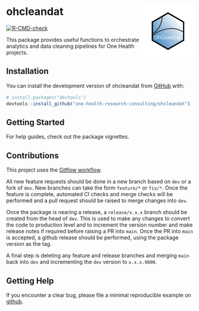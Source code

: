 
<!-- README.md is generated from README.Rmd. Please edit that file -->

# ohcleandat <a href="https://One-Health-Research-Consulting.github.io/ohcleandat/"><img src="man/figures/logo.svg" align="right" height="139" alt="ohcleandat website" /></a>

<!-- badges: start -->

[![R-CMD-check](https://github.com/one-health-research-consulting/ohcleandat/actions/workflows/R-CMD-check.yaml/badge.svg)](https://github.com/ecohealthalliance/ohcleandat/actions/workflows/R-CMD-check.yaml)
<!-- badges: end -->

This package provides useful functions to orchestrate analytics and data
cleaning pipelines for One Health projects.

## Installation

You can install the development version of ohcleandat from
[GitHub](https://github.com/one-health-research-consulting/ohcleandat)
with:

``` r
# install.packages("devtools")
devtools::install_github("one-health-research-consulting/ohcleandat")
```

## Getting Started

For help guides, check out the package vignettes.

## Contributions

This project uses the [Gitflow
workflow](https://www.atlassian.com/git/tutorials/comparing-workflows/gitflow-workflow).

All new feature requests should be done in a new branch based on `dev`
or a fork of `dev`. New branches can take the form `feature/*` or
`fix/*`. Once the feature is complete, automated CI checks and merge
checks will be performed and a pull request should be raised to merge
changes into `dev`.

Once the package is nearing a release, a `release/x.x.x` branch should
be created from the head of `dev`. This is used to make any changes to
convert the code to production level and to increment the version number
and make release notes if required before raising a PR into `main`. Once
the PR into `main` is accepted, a github release should be performed,
using the package version as the tag.

A final step is deleting any feature and release branches and merging
`main` back into `dev` and incrementing the `dev` version to
`x.x.x.9000`.

## Getting Help

If you encounter a clear bug, please file a minimal reproducible example
on [github](https://github.com/ecohealthalliance/ohcleandat/issues).
